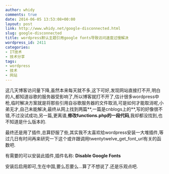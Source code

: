 ```yaml
---
author: whidy
comments: true
date: 2014-06-05 13:53:08+00:00
layout: post
link: http://www.whidy.net/google-disconnected.html
slug: google-disconnected
title: wordpress默认主题引用google fonts导致访问速度过慢解决
wordpress_id: 2411
categories:
- IT技术
- 技术分享
tags:
- wordpress
- 技术
- 网站
---
```


这几天博客访问量下降,虽然本来每天就不多,这下可好,发现网站直接打不开,明白的人,都知道谷歌的服务器受影响了,所以博客就打不开了,估计很多wordpress中枪,临时解决方案就是将那些引用自谷歌服务器的文件取消,可是如何才能取消呢,小弟无才,自己未能解决,最终从网上找到两篇**,一篇是cnblogs上的**,写的好像很不错,不过没试成功,另一篇,更离谱,**修改functions.php的一段代码**,我却都没找到,也不知道是什么版本的.

最终还是用了插件,总算舒服了些,其实我不太喜欢给wordpress安装一大堆插件,等过几日有时间再来研究一下这个或许跟调用twentytwelve_get_font_url有关的函数吧.

有需要的可以安装此插件,插件名称: **Disable Google Fonts**

安装后启用即可,生在中国,要么忍要么...算了不想说了.还是乐观点吧.
